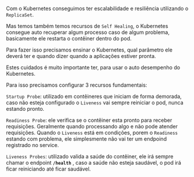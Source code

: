 Com o Kubernetes conseguimos ter escalabilidade e resiliência utilizando o `ReplicaSet`.

Mas temos também temos recursos de `Self Healing`, o Kubernetes consegue auto recuperar algum processo caso de algum problema, basicamente ele restarta o contêiner dentro do pod.

Para fazer isso precisamos ensinar o Kubernetes, qual parâmetro ele deverá ter e quando dizer quando a aplicações estiver pronta.

Estes cuidados é muito importante ter, para usar o auto desempenho do Kubernetes.

Para isso precisamos configurar 3 recursos fundamentais: 

`Startup Probe`: utilizado em contêineres que iniciam de forma demorada, caso não esteja configurado o `Liveness` vai sempre reiniciar o pod, nunca estando pronto.

`Readiness Probe`: ele verifica se o contêiner esta pronto para receber requisições. Geralmente quando processando algo e não pode atender requisições.
Quando o `Liveness` está em condições, porem o `Readiness` estando com problema, ele simplesmente não vai ter um endpoind registrado no service.

`Liveness Probes`: utilizado valida a saúde do contêiner, ele irá sempre chamar o endpoint **`/health`** , caso a saúde não esteja saudável, o pod irá ficar reiniciando até ficar saudável.